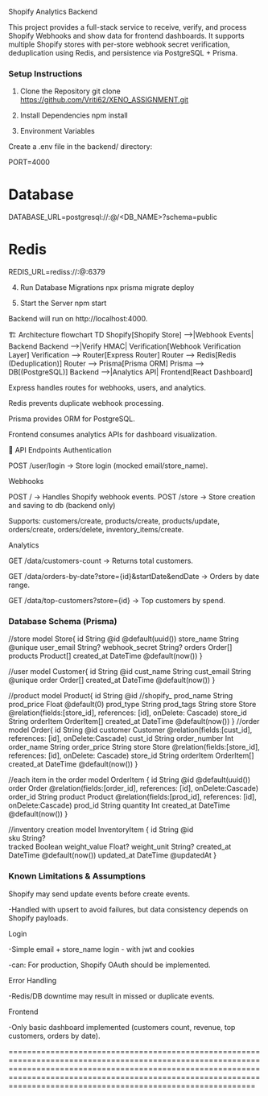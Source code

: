 Shopify Analytics Backend

This project provides a full-stack service to receive, verify, and process Shopify Webhooks and show data for frontend dashboards. It supports multiple Shopify stores with per-store webhook secret verification, deduplication using Redis, and persistence via PostgreSQL + Prisma.

### Setup Instructions
  1. Clone the Repository
  git clone https://github.com/Vriti62/XENO_ASSIGNMENT.git
  
  2. Install Dependencies
  npm install
  
  3. Environment Variables
  
  Create a .env file in the backend/ directory:
  
  PORT=4000

  # Database
  DATABASE_URL=postgresql://<USER>:<PASSWORD>@<HOST>/<DB_NAME>?schema=public
  
  # Redis
  REDIS_URL=rediss://<USER>:<PASSWORD>@<HOST>:6379


  4. Run Database Migrations
  npx prisma migrate deploy
  
  5. Start the Server
  npm start


Backend will run on http://localhost:4000.

🏗️ Architecture
flowchart TD
  Shopify[Shopify Store] -->|Webhook Events| Backend
  Backend -->|Verify HMAC| Verification[Webhook Verification Layer]
  Verification --> Router[Express Router]
  Router --> Redis[Redis (Deduplication)]
  Router --> Prisma[Prisma ORM]
  Prisma --> DB[(PostgreSQL)]
  Backend -->|Analytics API| Frontend[React Dashboard]


Express handles routes for webhooks, users, and analytics.

Redis prevents duplicate webhook processing.

Prisma provides ORM for PostgreSQL.

Frontend consumes analytics APIs for dashboard visualization.

📡 API Endpoints
Authentication

POST /user/login → Store login (mocked email/store_name).


Webhooks

POST / → Handles Shopify webhook events.
POST /store → Store creation and saving to db (backend only)

Supports: customers/create, products/create, products/update, orders/create, orders/delete, inventory_items/create.

Analytics

GET /data/customers-count → Returns total customers.

GET /data/orders-by-date?store={id}&startDate&endDate → Orders by date range.

GET /data/top-customers?store={id} → Top customers by spend.

### Database Schema (Prisma)
  //store
  model Store{
    id             String   @id @default(uuid())
    store_name     String   @unique
    user_email     String?
    webhook_secret  String?
    orders         Order[]
    products       Product[]
    created_at DateTime @default(now())
  }
  
  //user
  model Customer{
    id String @id
    cust_name String
    cust_email String @unique
    order Order[]
    created_at DateTime @default(now())
  }
  
  //product
  model Product{
    id String @id //shopify_
    prod_name String
    prod_price Float @default(0)
    prod_type String
    prod_tags String
    store Store @relation(fields:[store_id], references: [id], onDelete: Cascade)
    store_id String
    orderItem OrderItem[]
    created_at DateTime @default(now())
  }
  //order
  model Order{
    id String @id
    customer Customer @relation(fields:[cust_id], references: [id], onDelete:Cascade)
    cust_id String
    order_number Int
    order_name String
    order_price String
    store Store @relation(fields:[store_id], references: [id], onDelete: Cascade)
    store_id String
    orderItem OrderItem[]
    created_at DateTime @default(now())
  }
  
  //each item in the order
  model OrderItem {
    id String @id @default(uuid())
    order Order @relation(fields:[order_id], references: [id], onDelete:Cascade)
    order_id String 
    product Product @relation(fields:[prod_id], references: [id], onDelete:Cascade)
    prod_id String 
    quantity Int
    created_at DateTime @default(now())
  }
  
  //inventory creation 
  model InventoryItem {
    id String @id   
    sku String?     
    tracked Boolean 
    weight_value Float?
    weight_unit String?
    created_at DateTime @default(now())
    updated_at DateTime @updatedAt
  }


### Known Limitations & Assumptions

Shopify may send update events before create events.

-Handled with upsert to avoid failures, but data consistency depends on Shopify payloads.

Login

-Simple email + store_name login - with jwt and cookies

-can: For production, Shopify OAuth should be implemented.

Error Handling

-Redis/DB downtime may result in missed or duplicate events.

Frontend

-Only basic dashboard implemented (customers count, revenue, top customers, orders by date).


=============================================================================================================================================================================================================================================================================
